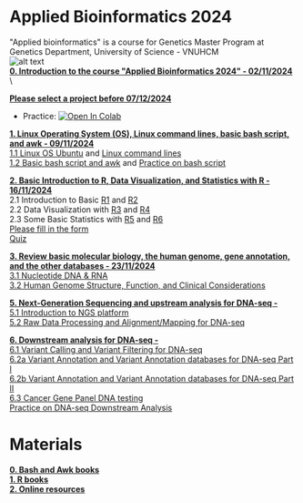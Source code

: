 # Applied Bioinformatics 2024
"Applied bioinformatics" is a course for Genetics Master Program at Genetics Department, University of Science - VNUHCM \
![alt text](https://github.com/luuloi/AppliedBioinformatics2024/blob/7a78dbae9c957afb5172dc5496be410b78d8a8e7/Curriculum.png) \
[**0. Introduction to the course "Applied Bioinformatics 2024" - 02/11/2024**](https://github.com/luuloi/AppliedBioinformatics2024/tree/main/Lecture_0) \

[**Please select a project before 07/12/2024**](https://docs.google.com/spreadsheets/d/13wdcJoBUs-Uw3pWMku0huHMdTa5NOBIU1miyxDYlVw0/edit?usp=sharing)
- Practice: [![Open In Colab](https://colab.research.google.com/assets/colab-badge.svg)](https://colab.research.google.com/drive/10uSGZdtSFFzrHnY9UPPGjimbJz8gBNyN#scrollTo=LUF-H26AWt9w)

[**1. Linux Operating System (OS), Linux command lines, basic bash script, and awk  - 09/11/2024**](https://github.com/luuloi/AppliedBioinformatics2023/tree/d19ed217da3a715642a1436a472c140ce288f975/Lecture1) \
   [1.1 Linux OS Ubuntu](https://www.youtube.com/watch?v=HHZExqr9RJ0&list=PLXtgXP89Tyn8zX7cQ9ryvk3AwP4JHxHXh) and [Linux command lines](https://www.youtube.com/watch?v=DD8o2Ihhd3s&list=PLXtgXP89Tyn8zX7cQ9ryvk3AwP4JHxHXh&index=3) \
   [1.2 Basic bash script and awk](https://www.youtube.com/watch?v=6c3F9zR3Oz0&list=PLXtgXP89Tyn8zX7cQ9ryvk3AwP4JHxHXh&index=4) and [Practice on bash script](https://www.youtube.com/watch?v=cE4YwB9giaI&list=PLXtgXP89Tyn8zX7cQ9ryvk3AwP4JHxHXh&index=5) 

[**2. Basic Introduction to R, Data Visualization, and Statistics with R  - 16/11/2024**](https://github.com/luuloi/AppliedBioinformatics2023/tree/d19ed217da3a715642a1436a472c140ce288f975/Lecture2) \
2.1 Introduction to Basic [R1](https://www.youtube.com/watch?v=0T88PMzDyC8&list=PLXtgXP89Tyn8zX7cQ9ryvk3AwP4JHxHXh&index=5&pp=iAQB&fbclid=IwAR1yvmbv1vBaygnjIvkUa-3ytEpdHoKpm0QZv_LH6pBDOKwpsLGrVlw33ng) and [R2](https://www.youtube.com/watch?v=OexjRQDIwJA&list=PLXtgXP89Tyn8zX7cQ9ryvk3AwP4JHxHXh&index=8&t=1s) \
2.2 Data Visualization with [R3](https://www.youtube.com/watch?v=UbLO2hKG_iQ&list=PLXtgXP89Tyn8zX7cQ9ryvk3AwP4JHxHXh&index=7) and [R4](https://www.youtube.com/watch?v=zkLsIb5MIPY&list=PLXtgXP89Tyn8zX7cQ9ryvk3AwP4JHxHXh&index=9)\
2.3 Some Basic Statistics with [R5](https://www.youtube.com/watch?v=6TVYI9ub460&list=PLXtgXP89Tyn8zX7cQ9ryvk3AwP4JHxHXh&index=11) and [R6](https://www.youtube.com/watch?v=jnJ2GZDnM3A&list=PLXtgXP89Tyn8zX7cQ9ryvk3AwP4JHxHXh&index=10)\
[Please fill in the form](https://docs.google.com/spreadsheets/d/1Ivx9iK1FTmQ3u1MH_u3lIlocKhDEss4yE8fg1yz_xo0/edit?usp=sharing) \
[Quiz](https://docs.google.com/forms/d/e/1FAIpQLSeq_nzCg52Mls9536ORNgOpU35c4k-uxgY2rnDjdCEs6pdvfg/viewform) 

[**3. Review basic molecular biology, the human genome, gene annotation, and the other databases  - 23/11/2024**](https://github.com/luuloi/AppliedBioinformatics2023/tree/bedd46305f0bbc121c9dacc52b6ef18436d46f02/Lecture3) \
[3.1 Nucleotide DNA & RNA](https://www.youtube.com/watch?v=YVnt8EQ6q7Q&list=PLXtgXP89Tyn8zX7cQ9ryvk3AwP4JHxHXh&index=8) \
[3.2 Human Genome Structure, Function, and Clinical Considerations](https://www.youtube.com/watch?v=j3A6jTiLlDo&list=PLXtgXP89Tyn92OdScNIYBUBI8DNCFCCN4&index=2)

[**5. Next-Generation Sequencing and upstream analysis for DNA-seq -**](https://github.com/luuloi/AppliedBioinformatics2023/tree/main/Lecture5) \
[5.1 Introduction to NGS platform](https://www.youtube.com/watch?v=nD568OBFQC0&list=PLXtgXP89Tyn92OdScNIYBUBI8DNCFCCN4&index=3) \
[5.2 Raw Data Processing and Alignment/Mapping for DNA-seq](https://www.youtube.com/watch?v=ZqmkzgHgUuM&list=PLXtgXP89Tyn92OdScNIYBUBI8DNCFCCN4&index=4)

[**6. Downstream analysis for DNA-seq -**](https://github.com/luuloi/AppliedBioinformatics2023/tree/main/Lecture6) \
[6.1 Variant Calling and Variant Filtering for DNA-seq](https://www.youtube.com/watch?v=2-Fzd0yiv0M&list=PLXtgXP89Tyn92OdScNIYBUBI8DNCFCCN4&index=6) \
[6.2a Variant Annotation and Variant Annotation databases for DNA-seq Part I](https://www.youtube.com/watch?v=Q7JWzrBJc48&list=PLXtgXP89Tyn92OdScNIYBUBI8DNCFCCN4&index=8) \
[6.2b Variant Annotation and Variant Annotation databases for DNA-seq Part II](https://www.youtube.com/watch?v=JjFl_fP4t38&list=PLXtgXP89Tyn92OdScNIYBUBI8DNCFCCN4&index=9) \
[6.3 Cancer Gene Panel DNA testing](https://www.youtube.com/watch?v=eT4NXergQCg&list=PLXtgXP89Tyn92OdScNIYBUBI8DNCFCCN4&index=10) \
[Practice on DNA-seq Downstream Analysis](https://github.com/ducminhnguyenle/NGS3_Variant_Discovery.git) 

# **Materials**
[**0. Bash and Awk books**](https://github.com/luuloi/AppliedBioinformatics2023/tree/43e5ce8a178e579497db221a33f1cd1daed26e73/Materials/book/bioinformatics_linux) \
[**1. R books**](https://github.com/luuloi/AppliedBioinformatics2023/tree/43e5ce8a178e579497db221a33f1cd1daed26e73/Materials/book/R) \
[**2. Online resources**](https://github.com/luuloi/AppliedBioinformatics2023/blob/43e5ce8a178e579497db221a33f1cd1daed26e73/Materials/README.md)
